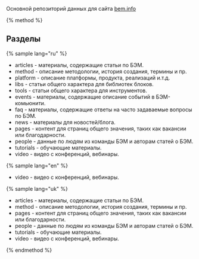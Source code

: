 Основной репозиторий данных для сайта <a href="http://bem.info">bem.info</a>

{% method %}

## Разделы

{% sample lang="ru" %}

* articles - материалы, содержащие статьи по БЭМ.
* method - описание методологии, история создания, термины и пр.
* platform - описание платформы, продукта, реализаций и.т.д.
* libs - статьи общего характера для библиотек блоков.
* tools - статьи общего характера для инструментов.
* events - материалы, содержащие описание событий в БЭМ-комьюнити.
* faq - материалы, содержащие ответы на часто задаваемые вопросы по БЭМ.
* news - материалы для новостей/блога.
* pages - контент для страниц общего значения, таких как вакансии или благодарности.
* people - данные по людям из команды БЭМ и авторам статей о БЭМ.
* tutorials - обучающие материалы.
* video - видео с конференций, вебинары.

{% sample lang="en" %}


* video - видео с конференций, вебинары.


{% sample lang="uk" %}

* articles - материалы, содержащие статьи по БЭМ.
* method - описание методологии, история создания, термины и пр.
* pages - контент для страниц общего значения, таких как вакансии или благодарности.
* people - данные по людям из команды БЭМ и авторам статей о БЭМ.
* tutorials - обучающие материалы.
* video - видео с конференций, вебинары.

{% endmethod %}
